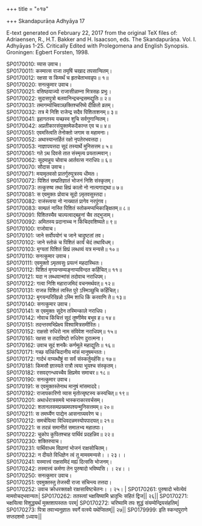 +++
title = "०१७"

+++
Skandapurāṇa Adhyāya 17

E-text generated on February 22, 2017 from the original TeX files of: Adriaensen, R., H.T. Bakker and H. Isaacson, eds. The Skandapurāṇa. Vol. I. Adhyāyas 1-25. Critically Edited with Prolegomena and English Synopsis. Groningen: Egbert Forsten, 1998.

SP0170010: व्यास उवाच।  
SP0170011: कस्मात्स राजा तमृषिं चखाद तपसान्वितम्।  
SP0170012: रक्षसा स किमर्थं च हृतचेताभवन्नृपः॥ १॥  
SP0170020: सनत्कुमार उवाच।  
SP0170021: वसिष्ठयाज्यो राजासीन्नाम्ना मित्रसहः प्रभुः।  
SP0170022: सुदासपुत्रो बलवानिन्द्रचन्द्रसमद्युतिः॥ २॥  
SP0170031: तमागम्योचिवाञ्छक्तिश्चरिष्ये दीक्षितो व्रतम्।  
SP0170032: तत्र मे निशि राजेन्द्र सदैव पिशिताशनम्॥ ३॥  
SP0170041: इहागतस्य यच्छस्व शुचि सर्वगुणान्वितम्।  
SP0170042: अप्रतीकारसंयुक्तमेकदैकान्त एव च॥ ४॥  
SP0170051: एवमस्त्विति तेनोक्तो जगाम स महामनाः।  
SP0170052: अथास्यान्तर्हितं रक्षो नृपतेरभवत्तदा।  
SP0170053: नाज्ञापयत्तदा सूदं तस्यार्थे मुनिसत्तम॥ ५॥  
SP0170061: गते ऽथ दिवसे तात संस्मृत्य प्रयतात्मवान्।  
SP0170062: सूदमाहूय चोवाच आर्तवत्स नराधिपः॥ ६॥  
SP0170070: सौदास उवाच।  
SP0170071: मयामृतवसो प्रातर्गुरुपुत्रस्य धीमतः।  
SP0170072: पिशितं सम्प्रतिज्ञातं भोजनं निशि संस्कृतम्।  
SP0170073: तत्कुरुष्व तथा क्षिप्रं कालो नो नात्यगाद्यथा॥ ७॥  
SP0170081: स एवमुक्तः प्रोवाच सूदो ऽमृतवसुस्तदा।  
SP0170082: राजंस्त्वया नो नाख्यातं प्रागेव नरपुंगव।  
SP0170083: साम्प्रतं नास्ति पिशितं स्तोकमप्यभिकाङ्क्षितम्॥ ८॥  
SP0170091: पिशितस्यैव चाल्पत्वाद्बहूनां चैव तद्भुजाम्।  
SP0170092: अमितस्य प्रदानाच्च न किंचिदवशिष्यते॥ ९॥  
SP0170100: राजोवाच।  
SP0170101: जाने सर्वोपयोगं च जाने चादुष्टतां तव।  
SP0170102: जाने स्तोकं च पिशितं कार्यं चेदं तथाविधम्।  
SP0170103: मृग्यतां पिशितं क्षिप्रं लब्धव्यं यत्र मन्यसे॥ १०॥  
SP0170110: सनत्कुमार उवाच।  
SP0170111: एवमुक्तो ऽमृतवसुः प्रयत्नं महदास्थितः।  
SP0170112: पिशितं मृगयन्सम्यङ्नाप्यविन्दत कर्हिचित्॥ ११॥  
SP0170121: यदा न लब्धवान्मांसं तदोवाच नराधिपम्।  
SP0170122: गत्वा निशि महाराजमिदं वचनमर्थवत्॥ १२॥  
SP0170131: राजन्न पिशितं त्वस्ति पुरे ऽस्मिञ्छुचि कर्हिचित्।  
SP0170132: मृगयन्परिखिन्नो ऽस्मि शाधि किं करवाणि ते॥ १३॥  
SP0170140: सनत्कुमार उवाच।  
SP0170141: स एवमुक्तः सूदेन तस्मिन्काले नराधिपः।  
SP0170142: नोवाच किंचित्तं सूदं तूष्णीमेव बभूव ह॥ १४॥  
SP0170151: तदन्तरमभिप्रेक्ष्य विश्वामित्रसमीरितः।  
SP0170152: राक्षसो रुधिरो नाम संविवेश नराधिपम्॥ १५॥  
SP0170161: रक्षसा स तदाविष्टो रुधिरेण दुरात्मना।  
SP0170162: उवाच सूदं शनकैः कर्णमूले महाद्युतिः॥ १६॥  
SP0170171: गच्छ यत्किंचिदानीय मांसं मानुषमन्ततः।  
SP0170172: गार्दभं वाप्यथौष्ट्रं वा सर्वं संस्कर्तुमर्हसि॥ १७॥  
SP0170181: किमसौ ज्ञास्यते रात्रौ त्वया भूयश्च संस्कृतम्।  
SP0170182: रसवद्गन्धवच्चैव क्षिप्रमेव समाचर॥ १८॥  
SP0170190: सनत्कुमार उवाच।  
SP0170191: स एवमुक्तस्तेनाथ मानुषं मांसमाददे।  
SP0170192: राजापकारिणो व्यास मृतोत्सृष्टस्य कस्यचित्॥ १९॥  
SP0170201: अथार्धरात्रसमये भास्कराकारवर्चसम्।  
SP0170202: शतानलसमप्रख्यमपश्यन्मुनिसत्तमम्॥ २०॥  
SP0170211: स तमर्घ्येण पाद्येन आसनाग्र्यवरेण च।  
SP0170212: समर्चयित्वा विधिवदन्नमस्योपपादयत्॥ २१॥  
SP0170221: स तदन्नं समानीतं समालभ्य महातपाः।  
SP0170222: चुकोप कुपितश्चाह पार्थिवं प्रदहन्निव॥ २२॥  
SP0170230: शक्तिरुवाच।  
SP0170231: पार्थिवाधम विप्राणां भोजनं राक्षसोचितम्।  
SP0170232: न दीयते विधिज्ञेन त्वं तु मामवमन्यसे।  ।   २३।  ।  
SP0170241: यस्मात्त्वं राक्षसमिदं मह्यं दित्ससि भोजनम्।  
SP0170242: तस्मात्त्वं कर्मणा तेन पुरुषादो भविष्यसि।  ।   २४।  ।  
SP0170250: सनत्कुमार उवाच।  
SP0170251: एवमुक्तस्तु तेजस्वी राजा संचिन्त्य तत्तदा।  
SP0170252: उवाच क्रोधरक्ताक्षो राक्षसाविष्टचेतनः।  ।   २५।  |
SP0170261: पुरुषादो भवेत्येवं मामवोचद्भवान्यतः|
SP0170262: ततस्त्वां भक्षयिष्यामि भ्रातृभिः सहितं द्विज|| २६||
SP0170271: भक्षयित्वा विशुद्ध्यर्थं मुक्तशापस्ततः परम्|
SP0170272: चरिष्यामि तपः शुद्धं संयम्येन्द्रियसंहतिम्|
SP0170273: पित्रा तवाभ्यनुज्ञातः स्वर्गे वत्स्ये यथेप्सितम्|| २७||
SP0179999: इति स्कन्दपुराणे सप्तदशमो ऽध्यायः||
